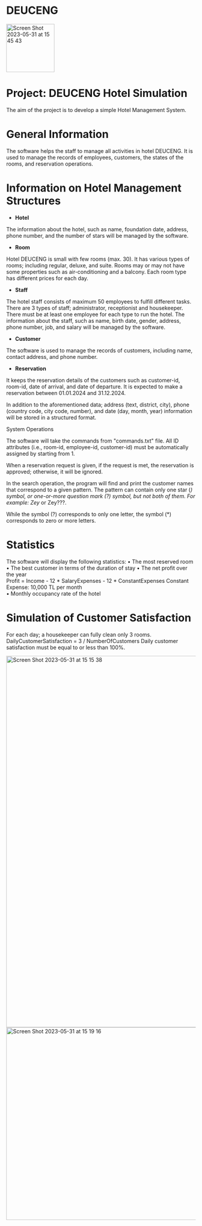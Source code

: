 # DEUCENG

<img width="128" alt="Screen Shot 2023-05-31 at 15 45 43" src="https://github.com/inomisay/DEUCENG/assets/98346164/cb16d168-9ce5-4d23-a8b1-a8a30e768702">


# Project:  DEUCENG Hotel Simulation

The aim of the project is to develop a simple Hotel Management System. 

# General Information
 
The software helps the staff to manage all activities in hotel DEUCENG. It is used to manage the records of employees, customers, the states of the rooms, and reservation operations.

# Information on Hotel Management Structures

 
* **Hotel**
 
The information about the hotel, such as name, foundation date, address, phone number, and the number of stars will be managed by the software. 

* **Room**
 
Hotel DEUCENG is small with few rooms (max. 30). It has various types of rooms; including regular, deluxe, and suite. Rooms may or may not have some properties such as air-conditioning and a balcony. Each room type has different prices for each day. 

* **Staff**

The hotel staff consists of maximum 50 employees to fulfill different tasks. There are 3 types of staff; administrator, receptionist and housekeeper. There must be at least one employee for each type to run the hotel. The information about the staff, such as name, birth date, gender, address, phone number, job, and salary will be managed by the software.

* **Customer**
 
The software is used to manage the records of customers, including name, contact address, and phone number.

* **Reservation**
 
It keeps the reservation details of the customers such as customer-id, room-id, date of arrival, and date of departure. It is expected to make a reservation between 01.01.2024 and 31.12.2024. 

In addition to the aforementioned data; address (text, district, city), phone (country code, city code, number), and date (day, month, year) information will be stored in a structured format.    

System Operations
 
The software will take the commands from "commands.txt" file. All ID attributes (i.e., room-id, employee-id, customer-id) must be automatically assigned by starting from 1.

When a reservation request is given, if the request is met, the reservation is approved; otherwise, it will be ignored. 

In the search operation, the program will find and print the customer names that correspond to a given pattern. The pattern can contain only one star (*) symbol, or one-or-more question mark (?) symbol, but not both of them. For example: Zey* or Zey???. 

While the symbol (?)  corresponds to only one letter, the symbol (*) corresponds to zero or more letters. 


# Statistics
 
The software will display the following statistics:
•	The most reserved room 
•	The best customer in terms of the duration of stay
•	The net profit over the year   
Profit = Income  -  12 * SalaryExpenses  -  12 * ConstantExpenses
Constant Expense: 10,000 TL per month  
•	Monthly occupancy rate of the hotel


# Simulation of Customer Satisfaction
 
For each day; a housekeeper can fully clean only 3 rooms. 
DailyCustomerSatisfaction = 3 / NumberOfCustomers 
Daily customer satisfaction must be equal to or less than 100%.

<img width="987" alt="Screen Shot 2023-05-31 at 15 15 38" src="https://github.com/inomisay/DEUCENG/assets/98346164/6a9b7a45-9898-4eab-ad4b-405f81d8388d">

<img width="512" alt="Screen Shot 2023-05-31 at 15 19 16" src="https://github.com/inomisay/DEUCENG/assets/98346164/dce21f1c-9c61-4250-97f3-9d86b97b57d7">




